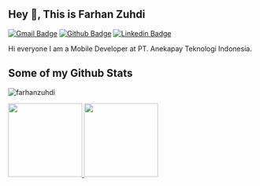 ## Hey 👋, This is Farhan Zuhdi

[![Gmail Badge](https://img.shields.io/badge/-akufarhan7@gmail.com-c14438?style=flat&logo=Gmail&logoColor=white&link=mailto:akufarhan7@gmail.com)](mailto:akufarhan7@gmail.com) 
[![Github Badge](https://img.shields.io/badge/-farhanzuhdi-grey?style=flat&logo=github&logoColor=white&link=https://github.com/farhanzuhdi/)](https://www.github.com/farhanzuhdi/) 
[![Linkedin Badge](https://img.shields.io/badge/-farhanzuhdi-blue?style=flat&logo=linkedin&logoColor=white&link=https://www.linkedin.com/in/farhan-zuhdi-8b6609223/)](https://www.linkedin.com/in/farhan-zuhdi-8b6609223/)

<p align='left'>Hi everyone 
I am a Mobile Developer at PT. Anekapay Teknologi Indonesia.</p>

## Some of my Github Stats

<p align=left> <img src=https://komarev.com/ghpvc/?username=farhanzuhdi alt=farhanzuhdi /> </p>
<p align="left">
<a href="https://github.com/farhanzuhdi">
  <img height="150em" src="https://github-readme-stats-eight-theta.vercel.app/api?username=farhanzuhdi&show_icons=true&theme=algolia"/>
  <img height="150em" src="https://github-readme-stats-eight-theta.vercel.app/api/top-langs/?username=farhanzuhdi&layout=compact&langs_count=4&theme=algolia"/>
</a>
</p>
